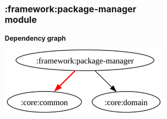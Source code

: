 # :framework:package-manager module
## Dependency graph
![Dependency graph](../../docs/images/graphs/dep_graph_framework_package_manager.svg)
